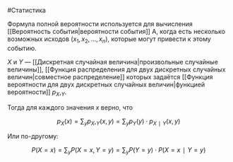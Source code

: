 #Статистика 

Формула полной вероятности используется для вычисления [[Вероятность события|вероятности события]] А, когда есть несколько возможных исходов $(x_1, x_2, ..., x_n)$, которые могут привести к этому событию. 

$X$ и $Y$ — [[Дискретная случайная величина|произвольные случайные величины]], [[Функция распределения для двух дискретных случайных величин|совместное распределение]] которых задаётся [[Функция вероятности для двух дискретных случайных величин|функцией вероятности]] $p_X,_Y$​.

Тогда для каждого значения $x$ верно, что

$$p_X​(x)=\sum_y p_X,_Y​(x, y)=\sum_y ​p_Y​(y)⋅p_{X∣Y}​(x, y)$$

Или по-другому:

$$P(X=x)=\sum_y P(X=x, Y=y)=\sum_y ​P(Y=y)⋅P(X=x∣Y=y)$$

